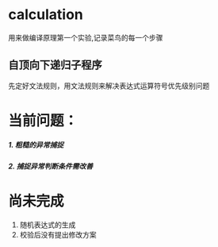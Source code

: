 # calculation
用来做编译原理第一个实验,记录菜鸟的每一个步骤



## 自顶向下递归子程序
先定好文法规则，用文法规则来解决表达式运算符号优先级别问题


# 当前问题：
##### 1. 粗糙的异常捕捉
##### 2. 捕捉异常判断条件需改善

# 尚未完成
1. 随机表达式的生成
2. 校验后没有提出修改方案
